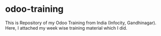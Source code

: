 # odoo-training
This is Repository of my Odoo Training from India (Infocity, Gandhinagar). Here, I attached my week wise training material which I did.
